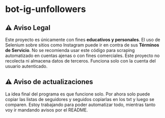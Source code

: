 # bot-ig-unfollowers

## ⚠️ Aviso Legal
Este proyecto es únicamente con fines **educativos y personales**.
El uso de Selenium sobre sitios como Instagram puede ir en contra de sus **Términos de Servicio**. No se recomienda usar este código para scraping automatizado en cuentas ajenas o con fines comerciales.
Este proyecto no recolecta ni almacena datos de terceros. Funciona solo con la cuenta del usuario autenticado.

## ⚠️ Aviso de actualizaciones
La idea final del programa es que funcione solo.
Por ahora solo puede copiar las listas de seguidores y seguidos copiarlas en los txt y luego se comparen. 
Estoy trabajando para poder automatizar todo, mientras tanto voy ir mandando avisos por el README.

